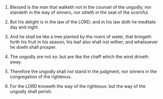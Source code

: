 1. Blessed is the man that walketh not in the counsel of the ungodly,
nor standeth in the way of sinners, nor sitteth in the seat of the
scornful.

2. But his delight is in the law of the LORD; and in his law doth he
meditate day and night.

3. And he shall be like a tree planted by the rivers of water, that
bringeth forth his fruit in his season; his leaf also shall not
wither; and whatsoever he doeth shall prosper.

4. The ungodly are not so: but are like the chaff which the wind
driveth away.

5. Therefore the ungodly shall not stand in the judgment, nor sinners
in the congregation of the righteous.

6. For the LORD knoweth the way of the righteous: but the way of the
ungodly shall perish.